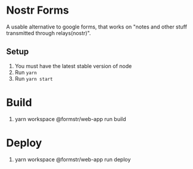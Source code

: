 # Nostr Forms

A usable alternative to google forms, that works on "notes and other stuff transmitted through relays(nostr)".

## Setup
1. You must have the latest stable version of node
2. Run `yarn`
3. Run `yarn start`

# Build
1. yarn workspace @formstr/web-app run build

# Deploy
1. yarn workspace @formstr/web-app run deploy